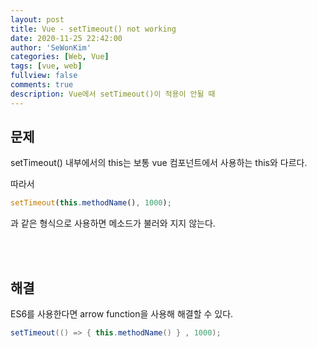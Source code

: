 ```yaml
---
layout: post
title: Vue - setTimeout() not working 
date: 2020-11-25 22:42:00
author: 'SeWonKim'
categories: [Web, Vue]
tags: [vue, web]
fullview: false
comments: true
description: Vue에서 setTimeout()이 적용이 안될 때
---
```


## 문제

setTimeout() 내부에서의 this는 보통 vue 컴포넌트에서 사용하는 this와 다르다.     

따라서

```javascript
setTimeout(this.methodName(), 1000); 
```

과 같은 형식으로 사용하면 메소드가 불러와 지지 않는다.

&nbsp;  
&nbsp;

## 해결

ES6를 사용한다면 arrow function을 사용해 해결할 수 있다.

```java
setTimeout(() => { this.methodName() } , 1000); 
```

&nbsp;  
&nbsp;
